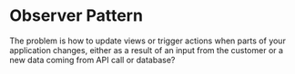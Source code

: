 # Observer Pattern

The problem is how to update views or trigger actions when parts of your application changes, either as a result of an input from the customer or a new data coming from API call or database? 